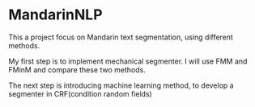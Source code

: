 # MandarinNLP
This a project focus on Mandarin text segmentation, using different methods.

My first step is to implement mechanical segmenter. I will use FMM and FMinM and compare these two methods.

The next step is introducing machine learning method, to develop a segmenter in CRF(condition random fields)